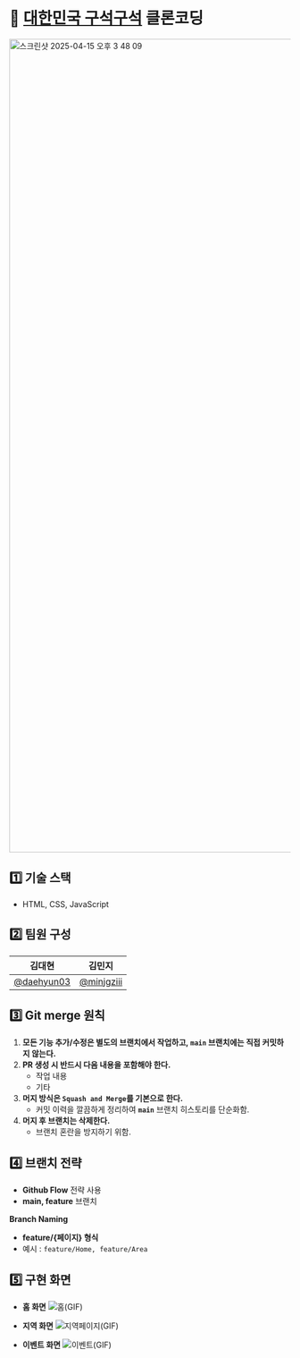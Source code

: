 # 📍 [대한민국 구석구석](https://korean.visitkorea.or.kr/main/main.do) 클론코딩
<img width="1455" alt="스크린샷 2025-04-15 오후 3 48 09" src="https://github.com/user-attachments/assets/b05add36-9e3d-486e-8167-c26fbbe7fdc8" />


## 1️⃣ 기술 스택

- HTML, CSS, JavaScript

## **2️⃣ 팀원 구성**

| **김대현** | **김민지** |
| --- | --- |
| [@daehyun03](https://github.com/daehyun03) | [@minjgziii](https://github.com/minjgziii) |

## **3️⃣ Git merge 원칙**
1. **모든 기능 추가/수정은 별도의 브랜치에서 작업하고, `main` 브랜치에는 직접 커밋하지 않는다.**
2. **PR 생성 시 반드시 다음 내용을 포함해야 한다.**
    - 작업 내용
    - 기타
3. **머지 방식은 `Squash and Merge`를 기본으로 한다.**
    - 커밋 이력을 깔끔하게 정리하여 **`main`** 브랜치 히스토리를 단순화함.
4. **머지 후 브랜치는 삭제한다.**
    - 브랜치 혼란을 방지하기 위함.

## **4️⃣ 브랜치 전략**

- **Github Flow** 전략 사용
- **main, feature** 브랜치

**Branch Naming**

- **feature/{페이지} 형식**
- 예시 : `feature/Home, feature/Area`

## 5️⃣ 구현 화면

- **홈 화면**
  ![홈(GIF)](https://github.com/user-attachments/assets/d730abf5-d951-4062-9c9b-26b6f5ba86c0)

- **지역 화면**
  ![지역페이지(GIF)](https://github.com/user-attachments/assets/de44beea-28d5-432a-a7f2-999a218b39b1)

- **이벤트 화면**
  ![이벤트(GIF)](https://github.com/user-attachments/assets/8511d314-a903-45b0-ae03-31adc54a788c)

